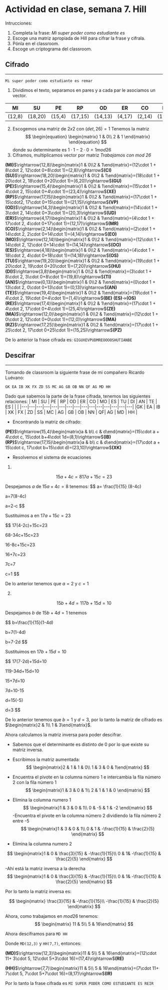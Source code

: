 # Actividad en clase, semana 7. Hill

Intrucciones:
1. Completa la frase: *Mi super poder como estudiante es*
2. Escoge una matriz apropiada de Hill para cifrar la frase y cifrala.
3. Pónla en el classroom.
4. Escoge un criptograma del classroom.

## Cifrado
****

`Mi super poder como estudiante es remar`

1. Dividimos el texto, separamos  en pares y a cada par le asociamos un vector.

| MI  | SU  | PE  | RP  | OD  | ER  | CO  | MO  | ES  | TU  | DI  | AN  | TE  | ES  | RE  | MA  | RZ  |
|---|---|---|---|---|---|---|---|---|---|---|---|---|---|---|---|---|
| (12,8)  | (18,20)   |  (15,4)  | (17,15)   | (14,13)   | (4,17)   |(2,14)    |(12,14)    | (4,18)   |(19,20)    |(3,8)    | (0,13)   | (19,4)   | (4,18)   | (17,4)   | (12,0)   | (17,25)   |

2. Escogemos una matriz de $2x2$ con $(det,26)=1$
Tenemos la matriz
$$
\begin{equation}
\begin{matrix}
1 & 0\\
2 & 1
\end{matrix}
\end{equation}
$$
donde su determinante es $1\cdot 1-2\cdot0=1mod26$
3. Ciframos, multiplicamos vector por matriz *Trabajamos con mod 26*

**(MI)**$\rightarrow(12,8)\begin{matrix}1 & 0\\2 & 1\end{matrix}=(12\cdot 1 + 8\cdot 2, 12\cdot 0+8\cdot 1)=(2,8)\rightarrow$**(CI)**
**(SU)**$\rightarrow(18,20)\begin{matrix}1 & 0\\2 & 1\end{matrix}=(18\cdot 1 + 20\cdot 2, 18\cdot 0+20\cdot 1)=(6,20)\rightarrow$**(GU)**
**(PE)**$\rightarrow(15,4)\begin{matrix}1 & 0\\2 & 1\end{matrix}=(15\cdot 1 + 4\cdot 2, 15\cdot 0+4\cdot 1)=(23,4)\rightarrow$**(XE)**
**(RP)**$\rightarrow(17,15)\begin{matrix}1 & 0\\2 & 1\end{matrix}=(17\cdot 1 + 15\cdot2, 17\cdot 0+15\cdot 1)=(21,15)\rightarrow$**(VP)**
**(OD)**$\rightarrow(14,3)\begin{matrix}1 & 0\\2 & 1\end{matrix}=(14\cdot 1 + 3\cdot 2, 14\cdot 0+3\cdot 1)=(20,3)\rightarrow$**(UD)**
**(ER)**$\rightarrow(4,17)\begin{matrix}1 & 0\\2 & 1\end{matrix}=(4\cdot 1 + 17\cdot 2, 4\cdot 0+17\cdot 1)=(12,17)\rightarrow$**(MR)**
**(CO)**$\rightarrow(2,14)\begin{matrix}1 & 0\\2 & 1\end{matrix}=(2\cdot 1 + 14\cdot 2, 2\cdot 0+14\cdot 1)=(4,14)\rightarrow$**(EO)**
**(MO)**$\rightarrow(12,14)\begin{matrix}1 & 0\\2 & 1\end{matrix}=(12\cdot 1 + 14\cdot 2, 12\cdot 0+14\cdot 1)=(14,14)\rightarrow$**(OO)**
**(ES)**$\rightarrow(4,18)\begin{matrix}1 & 0\\2 & 1\end{matrix}=(4\cdot 1 + 18\cdot 2, 4\cdot 0+18\cdot 1)=(14,18)\rightarrow$**(OS)**
**(TU)**$\rightarrow(19,20)\begin{matrix}1 & 0\\2 & 1\end{matrix}=(19\cdot 1 + 20\cdot 2, 19\cdot 0+20\cdot 1)=(7,20)\rightarrow$**(HU)**
**(DI)**$\rightarrow(3,8)\begin{matrix}1 & 0\\2 & 1\end{matrix}=(3\cdot 1 + 8\cdot 2, 3\cdot 0+8\cdot 1)=(19,8)\rightarrow$**(TI)**
**(AN)**$\rightarrow(0,13)\begin{matrix}1 & 0\\2 & 1\end{matrix}=(0\cdot 1 + 13\cdot 2, 0\cdot 0+13\cdot 1)=(0,13)\rightarrow$**(AN)**
**(TE)**$\rightarrow(19,4)\begin{matrix}1 & 0\\2 & 1\end{matrix}=(19\cdot 1 + 4\cdot 2, 19\cdot 0+4\cdot 1)=(1,4)\rightarrow$**(BE)**
**(ES)**$\rightarrow$**(OS)**
**(RE)**$\rightarrow(17,4)\begin{matrix}1 & 0\\2 & 1\end{matrix}=(17\cdot 1 + 4\cdot 2, 17\cdot 0+4\cdot 1)=(25,4)\rightarrow$**(ZE)**
**(MA)**$\rightarrow(12,0)\begin{matrix}1 & 0\\2 & 1\end{matrix}=(12\cdot 1 + 0\cdot 2, 12\cdot 0+0\cdot 1)=(12,0)\rightarrow$**(MA)**
**(RZ)**$\rightarrow(17,25)\begin{matrix}1 & 0\\2 & 1\end{matrix}=(17\cdot 1 + 25\cdot 2, 17\cdot 0+25\cdot 1)=(15,25)\rightarrow$**(PZ)**


De lo anterior la frase cifrada es:  `GIGUXEVPUDMREOOOOSHUTIANBE`

## Descifrar 
****

Tomando de classroom la siguiente frase de mi compañero Ricardo Luévano:

`GK EA IB XK FX ZD SS MC AG GB OB NN QF AG MD HH`

Dado que sabemos la parte de la frase cifrada, tenemos las siguientes relaciones:
|  MI | SU  | PE  | RP  | OD  | ER  |  CO | MO  | ES  | TU  | DI  | AN  | TE  | ES  |   | | 
|---|---|---|---|---|---|---|---|---|---|---|---|---|---|---|
|GK   | EA  | IB  | XK  | FX  | ZD  | SS  | MC  | AG  | GB  | OB  | NN | QF| AG  | MD  |  HH |  

- Encontrando la matriz de cifrado:

**(PE)**$\rightarrow(15,4)\begin{matrix}a & b\\ c & d\end{matrix}=(15\cdot a + 4\cdot c, 15\cdot b+4\cdot 1d=(8,1)\rightarrow$**(IB)**
**(RP)**$\rightarrow(17,15)\begin{matrix}a & b\\ c & d\end{matrix}=(17\cdot a + 15\cdot c, 17\cdot b+15\cdot d)=(23,10)\rightarrow$**(XK)**

- Resolvemos el sistema de ecuaciones 

1) 
$$
15a+4c=8
17a+15c=23
$$

Despejamos $a$ de $15a+4c=8$ tenemos:
$$
a= \frac{1}{15} (8-4c)

a=7(8-4c)

a=2-c
$$

Sustituimos a en $17a+15c=23$

$$
17(4-2c)+15c=23

68-34c+15c=23

16-8c+15c=23

16+7c=23

7c=7

c=1
$$

De lo anterior tenemos que $a=2$ y $c=1$


2)
$$
15b+4d=1
17b+15d=10
$$

Despejamos $b$ de $15b+4d=1$ tenemos 

$$
b=\frac{1}{15}(1-4d)

b=7(1-4d)

b=7-2d
$$

Sustituimos en $17b+15d=10$


$$
17(7-2d)+15d=10

119-34d+15d=10

15+7d=10

7d=10-15

d=15(-5)

d=3
$$

De lo anterior tenemos que  $b=1$ y $d=3$, por lo tanto la matriz de cifrado es $\begin{matrix}2 & 1\\ 1 & 3\end{matrix}$.

Ahora calculamos la matriz inversa para poder descifrar.

- Sabemos que el determinante es distinto de 0 por lo que existe su matriz inversa.

- Escribimos la matriz aumentada:
$$
\begin{matrix}2 & 1 & 1 & 0\\ 1 & 3 & 0 & 1\end{matrix}
$$

- Encuentra el pivote en la columna número 1 e intercambia la fila número 2 con la fila número 1
$$
\begin{matrix}1 & 3 & 0 & 1\\ 2 & 1 & 1 & 0 \end{matrix}
$$
- Elimina la columna numero 1
$$
\begin{matrix}1 & 3 & 0 & 1\\ 0 & -5 & 1 & -2 \end{matrix}
$$
-Encuentra el pivote en la columna número 2 dividiendo la fila número 2 entre -5
$$
\begin{matrix}1 & 3 & 0 & 1\\ 0 & 1 & -\frac{1}{15} & \frac{2}{5} \end{matrix}
$$

- Elimina la columna numero 2

$$
\begin{matrix}1 & 0 & \frac{3}{15} & -\frac{1}{15}\\  0 & 1& -\frac{1}{15} &  \frac{2}{5} \end{matrix}
$$

-Ahí está la matriz inversa a la derecha
$$
\begin{matrix}1 & 0 & \frac{3}{15} & -\frac{1}{15}\\  0 & 1& -\frac{1}{15} &  \frac{2}{5} \end{matrix}
$$

Por lo tanto la matriz inversa es: 

$$
\begin{matrix} \frac{3}{15} & -\frac{1}{15}\\  -\frac{1}{15} &  \frac{2}{5} \end{matrix}
$$

Ahora, como trabajamos en $mod 26$ tenemos:
$$
\begin{matrix} 11 & 5\\  5 &  16\end{matrix}
$$

Ahora desciframos para `MD HH`

Donde `MD(12,3)` y `HH(7,7)`, entonces:

**(MD)**$\rightarrow(12,3)\begin{matrix}11 & 5\\ 5 & 16\end{matrix}=(12\cdot 11+ 3\cdot 5, 12\cdot 5+3\cdot 16)=(17,4)\rightarrow$**(RE)**

**(HH)**$\rightarrow(7,7)\begin{matrix}11 & 5\\ 5 & 16\end{matrix}=(7\cdot 11+ 7\cdot 5, 7\cdot 5+7\cdot 16)=(8,17)\rightarrow$**(IR)**

Por lo tanto la frase cifrada es `MI SUPER PODER COMO ESTUDIANTE ES REIR`